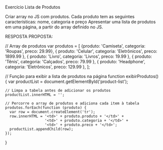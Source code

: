 Exercício Lista de Produtos

Criar array no JS com produtos.
Cada produto tem as seguintes características: nome, categoria e preço
Apresentar uma lista de produtos em uma página, a partir do array definido no JS.

RESPOSTA PROPOSTA:

// Array de produtos
var produtos = [
    {produto: 'Camiseta', categoria: 'Roupas', preco: 29.99},
    { produto: 'Celular', categoria: 'Eletrônicos', preco: 1899.99 },
    { produto: 'Livro', categoria: 'Livros', preco: 19.99 },
    { produto: 'Tênis', categoria: 'Calçados', preco: 79.99 },
    { produto: 'Headphone', categoria: 'Eletrônicos', preco: 129.99 },
  ];

  // Função para exibir a lista de produtos na página
  function exibirProdutos() {
    var productList = document.getElementById('product-list');

    // Limpa a tabela antes de adicionar os produtos
    productList.innerHTML = '';

    // Percorre o array de produtos e adiciona cada item à tabela
    produtos.forEach(function (produto) {
      var row = document.createElement('tr');
      row.innerHTML = '<td>' + produto.produto + '</td>' +
                      '<td>' + produto.categoria + '</td>' +
                      '<td>' + produto.preco + '</td>';
      productList.appendChild(row);
    });
  }
